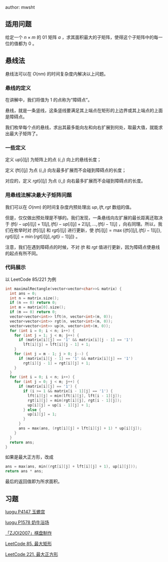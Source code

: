 author: mwsht

## 适用问题

给定一个 $n\times m$ 的 01 矩阵 $a$ ，求其面积最大的子矩阵，使得这个子矩阵中的每一位的值都为 $0$ 。

## 悬线法

悬线法可以在 $O(nm)$ 的时间复杂度内解决以上问题。

### 悬线的定义

在讲解中，我们将值为 $1$ 的点称为“障碍点”。

悬线，就是一条竖线，这条竖线要满足其上端点在矩形的上边界或其上端点的上面是障碍点。

我们枚举每个点的悬线，求出其最多能向左和向右扩展到何处，取最大值，就能求出最大子矩阵了。

### 一些定义

定义 $up[i][j]$ 为矩阵上的点 $(i,j)$ 向上的悬线长度；

定义 $lft[i][j]$ 为点 $(i,j)$ 向左最多扩展而不会碰到障碍点的长度；

对应的，定义 $rgt[i][j]$ 为点 $(i,j)$ 向右最多扩展而不会碰到障碍点的长度。

### 用悬线法解决最大子矩阵问题

我们可以在 $O(nm)$ 的时间复杂度内预处理出 $up,lft,rgt$ 数组的值。

但是，仅仅做出预处理是不够的。我们发现，一条悬线向左扩展的最长距离还取决于 $lft[i-up[i][j]+1][j],lft[i-up[i][j]+2][j],...,lft[i-1][j]$ ，向右同理。所以，我们在枚举时对 $lft[i][j]$ 和 $rgt[i][j]$ 进行更新，使 $lft[i][j]=\max\{lft[i][j],lft[i-1][j]\},rgt[i][j]=\min\{rgt[i][j],rgt[i-1][j]\}$ 。

注意，我们在遇到障碍点的时候，不对 $lft$ 和 $rgt$ 值进行更新，因为障碍点使悬线的起点有所不同。

### 代码展示

以 LeetCode 85/221 为例

```cpp
int maximalRectangle(vector<vector<char>>& matrix) {
  int ans = 0;
  int n = matrix.size();
  if (n == 0) return 0;
  int m = matrix[0].size();
  if (m == 0) return 0;
  vector<vector<int>> lft(n, vector<int>(m, 0));
  vector<vector<int>> rgt(n, vector<int>(m, 0));
  vector<vector<int>> up(n, vector<int>(m, 0));
  for (int i = 0; i < n; i++) {
    for (int j = 1; j < m; j++) {
      if (matrix[i][j] == '1' && matrix[i][j - 1] == '1')
        lft[i][j] = lft[i][j - 1] + 1;
    }
    for (int j = m - 1; j > 0; j--) {
      if (matrix[i][j - 1] == '1' && matrix[i][j] == '1')
        rgt[i][j - 1] = rgt[i][j] + 1;
    }
  }
  for (int i = 0; i < n; i++) {
    for (int j = 0; j < m; j++) {
      if (matrix[i][j] == '1') {
        if (i >= 1 && matrix[i - 1][j] == '1') {
          lft[i][j] = min(lft[i][j], lft[i - 1][j]);
          rgt[i][j] = min(rgt[i][j], rgt[i - 1][j]);
          up[i][j] = up[i - 1][j] + 1;
        } else {
          up[i][j] = 1;
        }
      }
      ans = max(ans, (rgt[i][j] + lft[i][j] + 1) * up[i][j]);
    }
  }
  return ans;
}
```

如果是最大正方形，改成

```cpp
ans = max(ans, min((rgt[i][j] + lft[i][j] + 1), up[i][j]));
return ans * ans;
```

最后的返回值即为所求面积。

## 习题

 [luogu P4147 玉蟾宫](https://www.luogu.com.cn/problem/P4147) 

 [luogu P1578 奶牛浴场](https://www.luogu.com.cn/problem/P1578) 

 [「ZJOI2007」棋盘制作](https://www.luogu.com.cn/problem/P1169) 

 [LeetCode 85. 最大矩形](https://leetcode-cn.com/problems/maximal-rectangle/) 

 [LeetCode 221. 最大正方形](https://leetcode-cn.com/problems/maximal-square/) 

